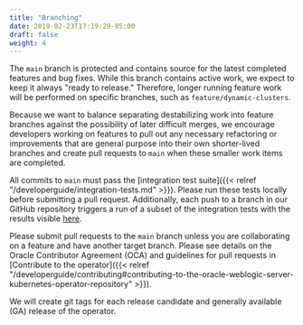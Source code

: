 ```yaml
---
title: "Branching"
date: 2019-02-23T17:19:29-05:00
draft: false
weight: 4
---
```


The `main` branch is protected and contains source for the latest completed features and bug fixes.  While this branch contains active work, we expect to keep it always "ready to release."  Therefore, longer running feature work will be performed on specific branches, such as `feature/dynamic-clusters`.

Because we want to balance separating destabilizing work into feature branches against the possibility of later difficult merges, we encourage developers working on features to pull out any necessary refactoring or improvements that are general purpose into their own shorter-lived branches and create pull requests to `main` when these smaller work items are completed.

All commits to `main` must pass the [integration test suite]({{< relref "/developerguide/integration-tests.md" >}}).  Please run these tests locally before submitting a pull request.  Additionally, each push to a branch in our GitHub repository triggers a run of a subset of the integration tests with the results visible [here](http://build.weblogick8s.org:8080/job/weblogic-kubernetes-operator-quicktest/).

Please submit pull requests to the `main` branch unless you are collaborating on a feature and have another target branch.  Please see details on the Oracle Contributor Agreement (OCA) and guidelines for pull requests in [Contribute to the operator]({{< relref "/developerguide/contributing#contributing-to-the-oracle-weblogic-server-kubernetes-operator-repository" >}}).

We will create git tags for each release candidate and generally available (GA) release of the operator.
